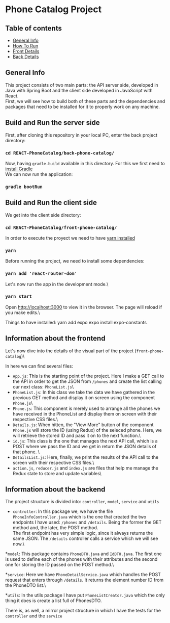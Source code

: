 # Phone Catalog Project

## Table of contents
* [General Info](#general-info)
* [How To Run](#Build-and-Run-the-server-side)
* [Front Details](#Information-about-the-frontend)
* [Back Details](#Information-about-the-backend)

## General Info
This project consists of two main parts: the API server side, developed in Java with Spring Boot and the client side developed in JavaScript with React.
<br />First, we will see how to build both of these parts and the dependencies and packages that need to be installed for it to properly work on any machine. 

## Build and Run the server side

First, after cloning this repository in your local PC, enter the back project directory:
### `cd REACT-PhoneCatalog/back-phone-catalog/`

Now, having `gradle.build` available in this directory.
For this we first need to [install Gradle](https://gradle.org/install/)
<br />We can now run the application:
### `gradle bootRun`

## Build and Run the client side
We get into the client side directory:
### `cd REACT-PhoneCatalog/front-phone-catalog/`

In order to execute the proyect we need to have [yarn installed](https://classic.yarnpkg.com/en/docs/install/) 
### `yarn`

Before running the project, we need to install some dependencies:
### `yarn add 'react-router-dom'`

Let's now run the app in the development mode.\
### `yarn start`
Open [http://localhost:3000](http://localhost:3000) to view it in the browser.
The page will reload if you make edits.\

Things to have installed:
yarn add expo
expo install expo-constants

## Information about the frontend
Let's now dive into the details of the visual part of the project (`front-phone-catalog`)\

In here we can find several files:
* `App.js`: This is the starting point of the project. Here I make a GET call to the API in order to get the JSON from `/phones` and create the list calling our next class: `PhoneList.js`\
* `PhoneList.js`: In this class we take the data we have gathered in the previous GET method and display it on screen using the component `Phone.js`\
* `Phone.js`: This component is merely used to arrange all the phones we have received in the PhoneList and display them on screen with their respective CSS files.\
* `Details.js`: When hitten, the "View More" button of the component `Phone.js` will store the ID (using Redux) of the seleced phone. Here, we will retrieve the stored ID and pass it on to the next function.\
* `id.js`: This class is the one that manages the next API call, which is a POST where we pass the ID and we get in return the JSON details of that phone. \
* `DetailsList.js`: Here, finally, we print the results of the API call to the screen with their respective CSS files.\ 
* `action.js`, `reducer.js` and `index.js` are files that help me manage the Redux state to store and update variables\

## Information about the backend

The project structure is divided into: `controller`, `model`, `service` and `utils`

* `controller`: In this package we, we have the file `PhoneInfoController.java` which is the one that created the two endpoints I have used: `/phones` and `/details`. Being the former the GET method and, the later, the POST method.\
The first endpoint has very simple logic, since it always returns the same JSON. The `/details` controller calls a service which we will see now.\

*`model`: This package contains `PhoneDTO.java` and `IdDTO.java`. The first one is used to define each of the phones with their attributes and the second one for storing the ID passed on the POST method.\

*`service`: Here we have `PhoneDetailService.java` which handles the POST request that enters through `/details`. It returns the element number ID from the PhoneDTO list.\

*`utils`: In the utils package I have put `PhoneListCreator.java` which the only thing it does is create a list full of PhonesDTO. 

There is, as well, a mirror project structure in which I have the tests for the `controller` and the `service` 
